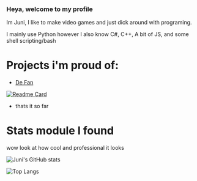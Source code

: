 ### Heya, welcome to my profile

Im Juni, I like to make video games and just dick around with programing.

I mainly use Python however I also know C#, C++, A bit of JS, and some shell scripting/bash

# Projects i'm proud of:
- [De Fan](https://github.com/N3utr1n0/De-Fan) 

[![Readme Card](https://github-readme-stats.vercel.app/api/pin/?username=jun3iper&repo=De-Fan&theme=chartreuse-dark)](https://github.com/N3utr1n0/De-Fan)

- thats it so far

# Stats module I found

wow look at how cool and professional it looks 

![Juni's GitHub stats](https://github-readme-stats.vercel.app/api?username=jun3iper&show_icons=true&theme=chartreuse-dark&hide=stars,issues)

![Top Langs](https://github-readme-stats.vercel.app/api/top-langs/?username=jun3iper&theme=chartreuse-dark)
